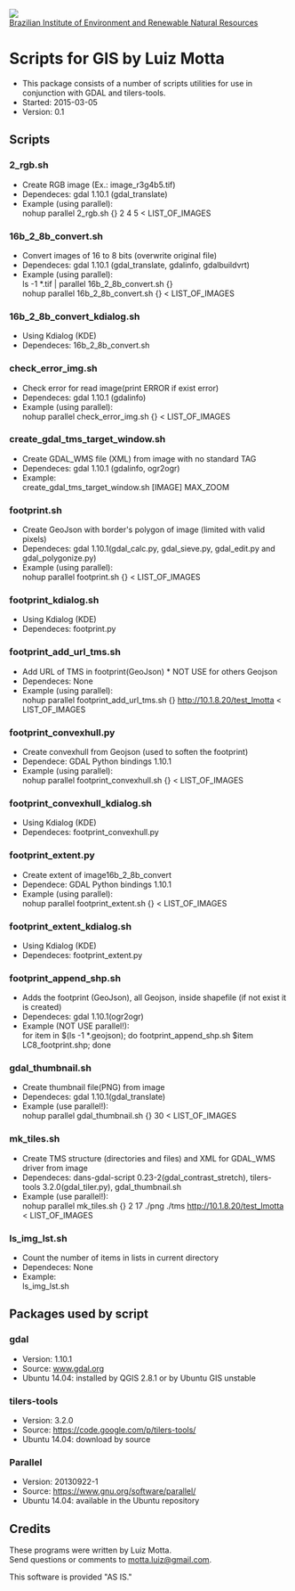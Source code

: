 <!-- IBAMA logo -->
[ibama_logo]: http://upload.wikimedia.org/wikipedia/commons/thumb/8/81/Logo_IBAMA.svg/150px-Logo_IBAMA.svg.png

![][ibama_logo]  
[Brazilian Institute of Environment and Renewable Natural Resources](http://www.ibama.gov.br)

# Scripts for GIS by Luiz Motta
* This package consists of a number of scripts utilities for use in conjunction with GDAL and tilers-tools.  
* Started: 2015-03-05  
* Version: 0.1  

## Scripts

### 2_rgb.sh
* Create RGB image (Ex.: image_r3g4b5.tif) 
* Dependeces: gdal 1.10.1 (gdal_translate)  
* Example (using parallel):  
nohup parallel 2_rgb.sh {} 2 4 5 < LIST_OF_IMAGES  

### 16b_2_8b_convert.sh
* Convert images of 16 to 8 bits (overwrite original file)  
* Dependeces: gdal 1.10.1 (gdal_translate, gdalinfo, gdalbuildvrt)  
* Example (using parallel):  
ls -1 *.tif | parallel 16b_2_8b_convert.sh {}  
nohup parallel 16b_2_8b_convert.sh {} < LIST_OF_IMAGES  

### 16b_2_8b_convert_kdialog.sh
* Using Kdialog (KDE)
* Dependeces: 16b_2_8b_convert.sh  

### check_error_img.sh
* Check error for read image(print ERROR if exist error)  
* Dependeces: gdal 1.10.1 (gdalinfo)  
* Example (using parallel):  
nohup parallel check_error_img.sh {} < LIST_OF_IMAGES  

### create_gdal_tms_target_window.sh
* Create GDAL_WMS file (XML) from image with no standard TAG <TargetWindows>  
* Dependeces: gdal 1.10.1 (gdalinfo, ogr2ogr)  
* Example:  
create_gdal_tms_target_window.sh [IMAGE] MAX_ZOOM


### footprint.sh
* Create GeoJson with border's polygon of image (limited with valid pixels)  
* Dependeces: gdal 1.10.1(gdal_calc.py, gdal_sieve.py, gdal_edit.py and gdal_polygonize.py)  
* Example (using parallel):  
nohup parallel footprint.sh {} < LIST_OF_IMAGES  

### footprint_kdialog.sh
* Using Kdialog (KDE)
* Dependeces: footprint.py  

### footprint_add_url_tms.sh
* Add URL of TMS in footprint(GeoJson) * NOT USE for others Geojson  
* Dependeces: None  
* Example (using parallel):  
nohup parallel footprint_add_url_tms.sh {} http://10.1.8.20/test_lmotta < LIST_OF_IMAGES  

### footprint_convexhull.py
* Create convexhull from Geojson (used to soften the footprint)
* Dependece: GDAL Python bindings 1.10.1
* Example (using parallel):  
nohup parallel footprint_convexhull.sh {}  < LIST_OF_IMAGES  

### footprint_convexhull_kdialog.sh
* Using Kdialog (KDE)
* Dependeces: footprint_convexhull.py

### footprint_extent.py
* Create extent of image16b_2_8b_convert
* Dependece: GDAL Python bindings 1.10.1
* Example (using parallel):  
nohup parallel footprint_extent.sh {}  < LIST_OF_IMAGES  

### footprint_extent_kdialog.sh
* Using Kdialog (KDE)
* Dependeces: footprint_extent.py  

### footprint_append_shp.sh
* Adds the footprint (GeoJson), all Geojson, inside shapefile (if not exist it is created)  
* Dependeces: gdal 1.10.1(ogr2ogr)  
* Example (NOT USE parallel!):  
for item in $(ls -1 *.geojson); do footprint_append_shp.sh $item LC8_footprint.shp; done

### gdal_thumbnail.sh
* Create thumbnail file(PNG) from image  
* Dependeces: gdal 1.10.1(gdal_translate)  
* Example (use parallel!):  
nohup parallel gdal_thumbnail.sh {} 30 < LIST_OF_IMAGES  

### mk_tiles.sh
* Create TMS structure (directories and files) and XML for GDAL_WMS driver from image  
* Dependeces: dans-gdal-script 0.23-2(gdal_contrast_stretch), tilers-tools   3.2.0(gdal_tiler.py), gdal_thumbnail.sh  
* Example (use parallel!):  
nohup parallel mk_tiles.sh {} 2 17 ./png ./tms http://10.1.8.20/test_lmotta < LIST_OF_IMAGES  

### ls_img_lst.sh
* Count the number of items in lists in current directory
* Dependeces: None
* Example:  
ls_img_lst.sh

## Packages used by script

### gdal
* Version:  1.10.1  
* Source: www.gdal.org  
* Ubuntu 14.04: installed by QGIS 2.8.1 or by Ubuntu GIS unstable  

### tilers-tools
* Version:  3.2.0  
* Source: https://code.google.com/p/tilers-tools/  
* Ubuntu 14.04: download  by source  

### Parallel
* Version: 20130922-1  
* Source: https://www.gnu.org/software/parallel/  
* Ubuntu 14.04: available in the Ubuntu repository  

## Credits
These programs were written by Luiz Motta.  
Send questions or comments to [motta.luiz@gmail.com](motta.luiz@gmail.com).  
 
This software is provided "AS IS."
